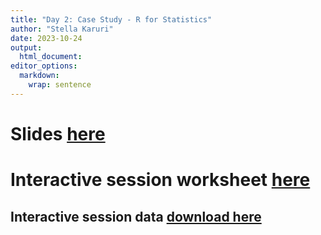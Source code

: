 ```yaml
---
title: "Day 2: Case Study - R for Statistics"
author: "Stella Karuri"
date: 2023-10-24
output: 
  html_document:
editor_options: 
  markdown: 
    wrap: sentence
---
```




# Slides <a href="../slides/Day2.pdf" target="_blank">here</a>

# Interactive session worksheet <a href="../slides/worksheet_Day2.pdf" target="_blank">here</a>

## Interactive session data <a href="../slides/Day2.RData" target="_blank">download here</a>
